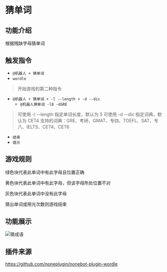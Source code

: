 # 猜单词

## 功能介绍

根据残缺字母猜单词

## 触发指令

- ```@机器人 + 猜单词```
- ```wordle```

> 开始游戏的第二种指令

- ```@机器人 + 猜单词 + -l --length + -d --dic```
  - ```@机器人猜单词 -l8 -dGRE```

> 可使用 -l --length 指定单词长度，默认为 5
> 可使用 -d --dic 指定词典，默认为 CET4
> 支持的词典：GRE、考研、GMAT、专四、TOEFL、SAT、专八、IELTS、CET4、CET6

- ```结束```
- ```提示```

## 游戏规则

绿色块代表此单词中有此字母且位置正确

黄色块代表此单词中有此字母，但该字母所处位置不对

灰色块代表此单词中没有此字母

猜出单词或用光次数则游戏结束

## 功能展示

![猜成语](http://img.sevin.cn/i/2022/12/28/63ac13695a306.png)

## 插件来源

https://github.com/noneplugin/nonebot-plugin-wordle